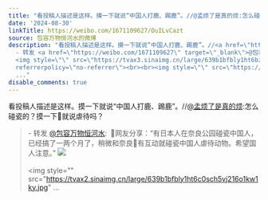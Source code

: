 ```yaml
---
title: "看投稿人描述是这样。摸一下就说“中国人打鹿、踢鹿”。//@孟烦了是真的烦:怎么碰瓷的？摸一下\U0001F98C就说虐待吗？ - 转发 @包容万物恒河水:&ensp;\U0001F53B网友分享：“..."
date: '2024-08-30'
linkTitle: https://weibo.com/1671109627/OuILvCazt
source: 包容万物恒河水的微博
description: "看投稿人描述是这样。摸一下就说“中国人打鹿、踢鹿”。//<a href=\"https://weibo.com/n/%E5%AD%9F%E7%83%A6%E4%BA%86%E6%98%AF%E7%9C%9F%E7%9A%84%E7%83%A6\">@孟烦了是真的烦</a>:怎么碰瓷的？摸一下\U0001F98C就说虐待吗？<br><blockquote>
  - 转发 <a href=\"https://weibo.com/1671109627\" target=\"_blank\">@包容万物恒河水</a>: \U0001F53B网友分享：“有日本人在奈良公园碰瓷中国人，已经搞了一两个月了，稍微和奈良\U0001F98C有互动就碰瓷中国人虐待动物。希望国人注意。”
  <img style=\"\" src=\"https://tvax3.sinaimg.cn/large/639b1bfbly1ht6bzrr6xcj20bo0413zj.jpg\"
  referrerpolicy=\"no-referrer\"><br><br><img style=\"\" src=\"https://tvax2.sinaimg.cn/large/639b1bfbly1ht6c0sch5vj216o1kw1ky.jpg\"
  ..."
disable_comments: true
---
```

看投稿人描述是这样。摸一下就说“中国人打鹿、踢鹿”。//<a href="https://weibo.com/n/%E5%AD%9F%E7%83%A6%E4%BA%86%E6%98%AF%E7%9C%9F%E7%9A%84%E7%83%A6">@孟烦了是真的烦</a>:怎么碰瓷的？摸一下🦌就说虐待吗？<br><blockquote> - 转发 <a href="https://weibo.com/1671109627" target="_blank">@包容万物恒河水</a>: 🔻网友分享：“有日本人在奈良公园碰瓷中国人，已经搞了一两个月了，稍微和奈良🦌有互动就碰瓷中国人虐待动物。希望国人注意。” <img style="" src="https://tvax3.sinaimg.cn/large/639b1bfbly1ht6bzrr6xcj20bo0413zj.jpg" referrerpolicy="no-referrer"><br><br><img style="" src="https://tvax2.sinaimg.cn/large/639b1bfbly1ht6c0sch5vj216o1kw1ky.jpg" ...